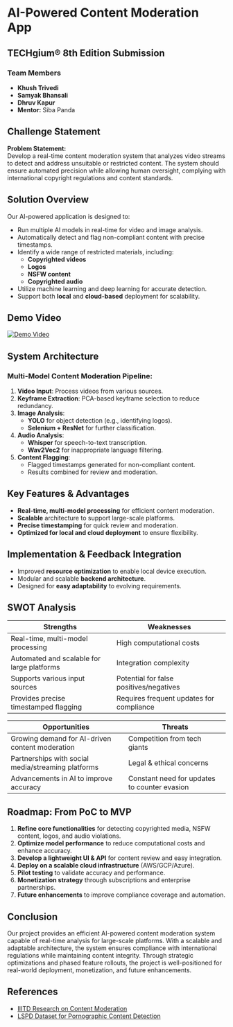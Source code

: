 # AI-Powered Content Moderation App

## TECHgium® 8th Edition Submission

### Team Members
- **Khush Trivedi**
- **Samyak Bhansali** 
- **Dhruv Kapur**
- **Mentor:** Siba Panda

## Challenge Statement
**Problem Statement:**  
Develop a real-time content moderation system that analyzes video streams to detect and address unsuitable or restricted content. The system should ensure automated precision while allowing human oversight, complying with international copyright regulations and content standards.

## Solution Overview
Our AI-powered application is designed to:
- Run multiple AI models in real-time for video and image analysis.
- Automatically detect and flag non-compliant content with precise timestamps.
- Identify a wide range of restricted materials, including:
  - **Copyrighted videos**
  - **Logos**
  - **NSFW content**
  - **Copyrighted audio**
- Utilize machine learning and deep learning for accurate detection.
- Support both **local** and **cloud-based** deployment for scalability.

## Demo Video
[![Demo Video](https://img.youtube.com/vi/otvJiEupU9w/maxresdefault.jpg)](https://www.youtube.com/watch?v=otvJiEupU9w)

## System Architecture
### **Multi-Model Content Moderation Pipeline:**
1. **Video Input**: Process videos from various sources.
2. **Keyframe Extraction**: PCA-based keyframe selection to reduce redundancy.
3. **Image Analysis**:
   - **YOLO** for object detection (e.g., identifying logos).
   - **Selenium + ResNet** for further classification.
4. **Audio Analysis**:
   - **Whisper** for speech-to-text transcription.
   - **Wav2Vec2** for inappropriate language filtering.
5. **Content Flagging**:
   - Flagged timestamps generated for non-compliant content.
   - Results combined for review and moderation.

## Key Features & Advantages
- **Real-time, multi-model processing** for efficient content moderation.
- **Scalable** architecture to support large-scale platforms.
- **Precise timestamping** for quick review and moderation.
- **Optimized for local and cloud deployment** to ensure flexibility.

## Implementation & Feedback Integration
- Improved **resource optimization** to enable local device execution.
- Modular and scalable **backend architecture**.
- Designed for **easy adaptability** to evolving requirements.

## SWOT Analysis
| Strengths | Weaknesses |
|-----------|------------|
| Real-time, multi-model processing | High computational costs |
| Automated and scalable for large platforms | Integration complexity |
| Supports various input sources | Potential for false positives/negatives |
| Provides precise timestamped flagging | Requires frequent updates for compliance |

| Opportunities | Threats |
|--------------|---------|
| Growing demand for AI-driven content moderation | Competition from tech giants |
| Partnerships with social media/streaming platforms | Legal & ethical concerns |
| Advancements in AI to improve accuracy | Constant need for updates to counter evasion |

## Roadmap: From PoC to MVP
1. **Refine core functionalities** for detecting copyrighted media, NSFW content, logos, and audio violations.
2. **Optimize model performance** to reduce computational costs and enhance accuracy.
3. **Develop a lightweight UI & API** for content review and easy integration.
4. **Deploy on a scalable cloud infrastructure** (AWS/GCP/Azure).
5. **Pilot testing** to validate accuracy and performance.
6. **Monetization strategy** through subscriptions and enterprise partnerships.
7. **Future enhancements** to improve compliance coverage and automation.

## Conclusion
Our project provides an efficient AI-powered content moderation system capable of real-time analysis for large-scale platforms. With a scalable and adaptable architecture, the system ensures compliance with international regulations while maintaining content integrity. Through strategic optimizations and phased feature rollouts, the project is well-positioned for real-world deployment, monetization, and future enhancements.

## References
- [IIITD Research on Content Moderation](https://repository.iiitd.edu.in/jspui/bitstream/handle/123456789/80/M.Tech%20Thesis%20Report-%20Swati%20Agrawal%20MT%2011034.pdf?sequence=1&isAllowed=y)
- [LSPD Dataset for Pornographic Content Detection](https://www.researchgate.net/publication/358734386_LSPD_A_Large-Scale_Pornographic_Dataset_for_Detection_and_Classification)
